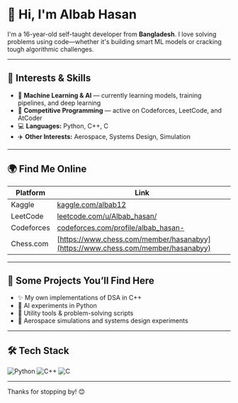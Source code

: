 # 👋 Hi, I'm Albab Hasan

I'm a 16-year-old self-taught developer from **Bangladesh**. I love solving problems using code—whether it's building smart ML models or cracking tough algorithmic challenges.

---

## 🧠 Interests & Skills

- 🤖 **Machine Learning & AI** — currently learning models, training pipelines, and deep learning
- 🧮 **Competitive Programming** — active on Codeforces, LeetCode, and AtCoder
- 💻 **Languages:** Python, C++, C
- ✈️ **Other Interests:** Aerospace, Systems Design, Simulation

---

## 🌍 Find Me Online

| Platform      | Link                                                                 |
|---------------|----------------------------------------------------------------------|
| Kaggle        | [kaggle.com/albab12](https://www.kaggle.com/albab12)                |
| LeetCode      | [leetcode.com/u/Albab_hasan/](https://leetcode.com/u/Albab_hasan/)  |
| Codeforces    | [codeforces.com/profile/albab_hasan-](https://codeforces.com/profile/albab_hasan-) |
| Chess.com     | [https://www.chess.com/member/hasanabyy](https://www.chess.com/member/hasanabyy) |

---

## 📌 Some Projects You’ll Find Here

- ✨ My own implementations of DSA in C++
- 🤖 AI experiments in Python
- 🔧 Utility tools & problem-solving scripts
- 🚀 Aerospace simulations and systems design experiments

---

## 🛠️ Tech Stack

![Python](https://img.shields.io/badge/-Python-black?style=flat-square&logo=python)
![C++](https://img.shields.io/badge/-C++-00599C?style=flat-square&logo=c%2B%2B)
![C](https://img.shields.io/badge/-C-00599C?style=flat-square&logo=c)

---

Thanks for stopping by! 😊


<!---
Albab-Hasan/Albab-Hasan is a ✨ special ✨ repository because its `README.md` (this file) appears on your GitHub profile.
You can click the Preview link to take a look at your changes.
--->
